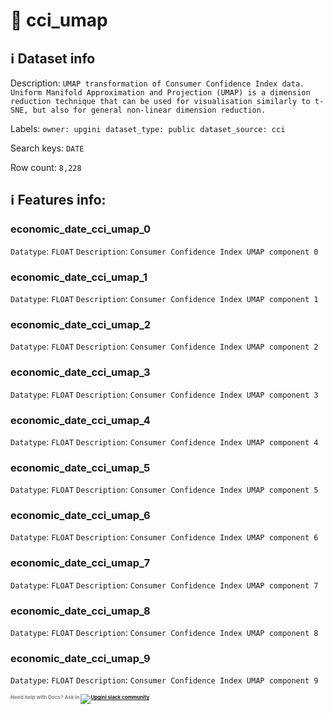 # 📖 cci_umap 
## ℹ️ Dataset info 
Description: `UMAP transformation of Consumer Confidence Index data. Uniform Manifold Approximation and Projection (UMAP) is a dimension reduction technique that can be used for visualisation similarly to t-SNE, but also for general non-linear dimension reduction. ` 

Labels: ` owner: upgini ` &nbsp;` dataset_type: public ` &nbsp;` dataset_source: cci ` &nbsp;

Search keys: 
` DATE ` &nbsp;

Row count: `8,228` 

## ℹ️ Features info:

### economic_date_cci_umap_0
`Datatype`: `FLOAT`
`Description`: `Consumer Confidence Index UMAP component 0`

### economic_date_cci_umap_1
`Datatype`: `FLOAT`
`Description`: `Consumer Confidence Index UMAP component 1`

### economic_date_cci_umap_2
`Datatype`: `FLOAT`
`Description`: `Consumer Confidence Index UMAP component 2`

### economic_date_cci_umap_3
`Datatype`: `FLOAT`
`Description`: `Consumer Confidence Index UMAP component 3`

### economic_date_cci_umap_4
`Datatype`: `FLOAT`
`Description`: `Consumer Confidence Index UMAP component 4`

### economic_date_cci_umap_5
`Datatype`: `FLOAT`
`Description`: `Consumer Confidence Index UMAP component 5`

### economic_date_cci_umap_6
`Datatype`: `FLOAT`
`Description`: `Consumer Confidence Index UMAP component 6`

### economic_date_cci_umap_7
`Datatype`: `FLOAT`
`Description`: `Consumer Confidence Index UMAP component 7`

### economic_date_cci_umap_8
`Datatype`: `FLOAT`
`Description`: `Consumer Confidence Index UMAP component 8`

### economic_date_cci_umap_9
`Datatype`: `FLOAT`
`Description`: `Consumer Confidence Index UMAP component 9`



<span style="color:grey;font-weight:700;font-size:8px">
    Need help with Docs? Ask in
    <a href="https://4mlg.short.gy/join-upgini-community">
        <img alt="Upgini slack community" src="https://img.shields.io/badge/slack-@upgini-orange.svg?logo=slack">
    </a>
</span>